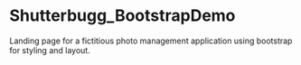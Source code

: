 # Shutterbugg_BootstrapDemo
Landing page for a fictitious photo management application using bootstrap for styling and layout.
